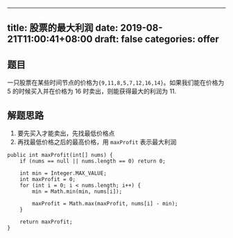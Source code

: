 
---
title: 股票的最大利润
date: 2019-08-21T11:00:41+08:00
draft: false
categories: offer
---


## 题目

一只股票在某些时间节点的价格为`{9,11,8,5,7,12,16,14}`。如果我们能在价格为 5 的时候买入并在价格为 16 时卖出，则能获得最大的利润为 11.


## 解题思路

  1. 要先买入才能卖出，先找最低价格点
  2. 再找最低价格之后的最高价格，用 `maxProfit` 表示最大利润

```
public int maxProfit(int[] nums) {
    if (nums == null || nums.length == 0) return 0;

    int min = Integer.MAX_VALUE;
    int maxProfit = 0;
    for (int i = 0; i < nums.length; i++) {
        min = Math.min(min, nums[i]);

        maxProfit = Math.max(maxProfit, nums[i] - min);
    }

    return maxProfit;
}
```
